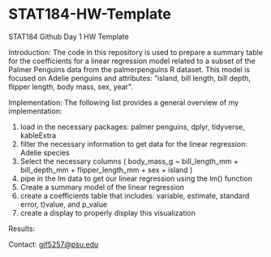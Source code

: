 # STAT184-HW-Template
 STAT184 Github Day 1 HW Template

Introduction: 
The code in this repository is used to prepare a summary table for the coefficients for a linear regression model related to a subset of the Palmer Penguins data from the palmerpenguins R dataset. This model is focused on Adelie penguins and attributes: “island, bill length, bill depth, flipper length, body mass, sex, year”.

Implementation: 
The following list provides a general overview of my implementation: 
1) load in the necessary packages: palmer penguins, dplyr, tidyverse, kableExtra
2) filter the necessary information to get data for the linear regression: Adelie species
3) Select the necessary columns (
body_mass_g ~ bill_length_mm + bill_depth_mm + flipper_length_mm + sex + island
)
4) pipe in the lm data to get our linear regression using the lm() function
6) Create a summary model of the linear regression
7) create a coefficients table that includes: variable, estimate, standard error, t)value, and p_value
8) create a display to properly display this visualization

Results: 

Contact: gjf5257@psu.edu
